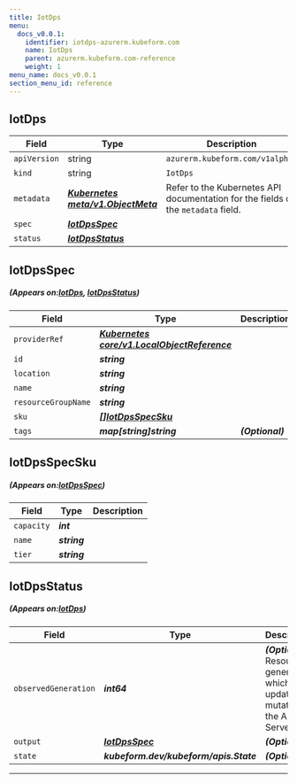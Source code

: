 ```yaml
---
title: IotDps
menu:
  docs_v0.0.1:
    identifier: iotdps-azurerm.kubeform.com
    name: IotDps
    parent: azurerm.kubeform.com-reference
    weight: 1
menu_name: docs_v0.0.1
section_menu_id: reference
---
```


## IotDps
| Field | Type | Description |
| ------ | ----- | ----------- |
| `apiVersion` | string | `azurerm.kubeform.com/v1alpha1` |
|    `kind` | string | `IotDps` |
| `metadata` | ***[Kubernetes meta/v1.ObjectMeta](https://kubernetes.io/docs/reference/generated/kubernetes-api/v1.13/#objectmeta-v1-meta)***|Refer to the Kubernetes API documentation for the fields of the `metadata` field.|
| `spec` | ***[IotDpsSpec](#IotDpsSpec)***||
| `status` | ***[IotDpsStatus](#IotDpsStatus)***||
## IotDpsSpec
##### (Appears on:[IotDps](#IotDps), [IotDpsStatus](#IotDpsStatus))
| Field | Type | Description |
| ------ | ----- | ----------- |
| `providerRef` | ***[Kubernetes core/v1.LocalObjectReference](https://kubernetes.io/docs/reference/generated/kubernetes-api/v1.13/#localobjectreference-v1-core)***||
| `id` | ***string***||
| `location` | ***string***||
| `name` | ***string***||
| `resourceGroupName` | ***string***||
| `sku` | ***[[]IotDpsSpecSku](#IotDpsSpecSku)***||
| `tags` | ***map[string]string***| ***(Optional)*** |
## IotDpsSpecSku
##### (Appears on:[IotDpsSpec](#IotDpsSpec))
| Field | Type | Description |
| ------ | ----- | ----------- |
| `capacity` | ***int***||
| `name` | ***string***||
| `tier` | ***string***||
## IotDpsStatus
##### (Appears on:[IotDps](#IotDps))
| Field | Type | Description |
| ------ | ----- | ----------- |
| `observedGeneration` | ***int64***| ***(Optional)*** Resource generation, which is updated on mutation by the API Server.|
| `output` | ***[IotDpsSpec](#IotDpsSpec)***| ***(Optional)*** |
| `state` | ***kubeform.dev/kubeform/apis.State***| ***(Optional)*** |
---
